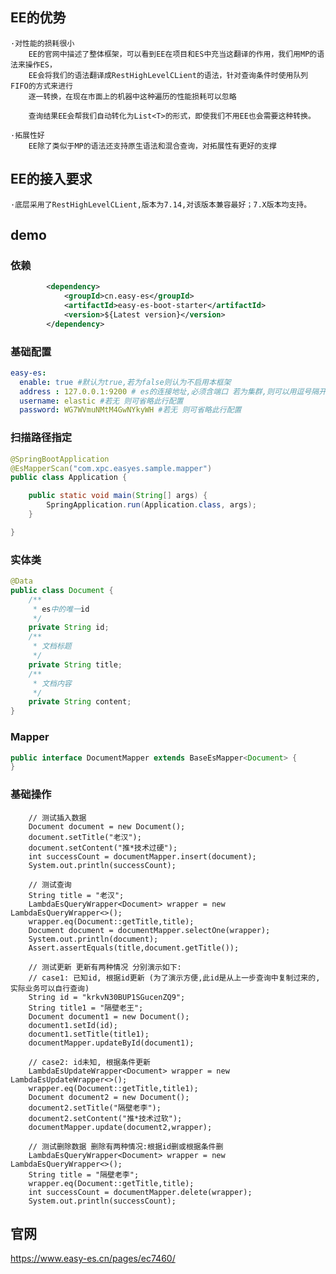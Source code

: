 ## EE的优势
    ·对性能的损耗很小
        EE的官网中描述了整体框架，可以看到EE在项目和ES中充当这翻译的作用，我们用MP的语法来操作ES，
        EE会将我们的语法翻译成RestHighLevelCLient的语法，针对查询条件时使用队列FIFO的方式来进行
        逐一转换，在现在市面上的机器中这种遍历的性能损耗可以忽略

        查询结果EE会帮我们自动转化为List<T>的形式，即使我们不用EE也会需要这种转换。
    
    ·拓展性好
        EE除了类似于MP的语法还支持原生语法和混合查询，对拓展性有更好的支撑

## EE的接入要求
    ·底层采用了RestHighLevelCLient,版本为7.14,对该版本兼容最好；7.X版本均支持。

## demo
### 依赖
```xml
        <dependency>
            <groupId>cn.easy-es</groupId>
            <artifactId>easy-es-boot-starter</artifactId>
            <version>${Latest version}</version>
        </dependency>

```
### 基础配置
```yaml
easy-es:
  enable: true #默认为true,若为false则认为不启用本框架
  address : 127.0.0.1:9200 # es的连接地址,必须含端口 若为集群,则可以用逗号隔开 例如:127.0.0.1:9200,127.0.0.2:9200
  username: elastic #若无 则可省略此行配置
  password: WG7WVmuNMtM4GwNYkyWH #若无 则可省略此行配置

```
### 扫描路径指定
```java
@SpringBootApplication
@EsMapperScan("com.xpc.easyes.sample.mapper")
public class Application {

    public static void main(String[] args) {
        SpringApplication.run(Application.class, args);
    }

}
```
### 实体类
```java
@Data
public class Document {
    /**
     * es中的唯一id
     */	
    private String id;
    /**
     * 文档标题
     */
    private String title;
    /**
     * 文档内容
     */
    private String content;
}
```
### Mapper
```java
public interface DocumentMapper extends BaseEsMapper<Document> {
}
```

### 基础操作
```text
    // 测试插入数据
    Document document = new Document();
    document.setTitle("老汉");
    document.setContent("推*技术过硬");
    int successCount = documentMapper.insert(document);
    System.out.println(successCount);

    // 测试查询
    String title = "老汉";
    LambdaEsQueryWrapper<Document> wrapper = new LambdaEsQueryWrapper<>();
    wrapper.eq(Document::getTitle,title);
    Document document = documentMapper.selectOne(wrapper);
    System.out.println(document);
    Assert.assertEquals(title,document.getTitle());
    
    // 测试更新 更新有两种情况 分别演示如下:
    // case1: 已知id, 根据id更新 (为了演示方便,此id是从上一步查询中复制过来的,实际业务可以自行查询)
    String id = "krkvN30BUP1SGucenZQ9";
    String title1 = "隔壁老王";
    Document document1 = new Document();
    document1.setId(id);
    document1.setTitle(title1);
    documentMapper.updateById(document1);

    // case2: id未知, 根据条件更新
    LambdaEsUpdateWrapper<Document> wrapper = new LambdaEsUpdateWrapper<>();
    wrapper.eq(Document::getTitle,title1);
    Document document2 = new Document();
    document2.setTitle("隔壁老李");
    document2.setContent("推*技术过软");
    documentMapper.update(document2,wrapper);
    
    // 测试删除数据 删除有两种情况:根据id删或根据条件删
    LambdaEsQueryWrapper<Document> wrapper = new LambdaEsQueryWrapper<>();
    String title = "隔壁老李";
    wrapper.eq(Document::getTitle,title);
    int successCount = documentMapper.delete(wrapper);
    System.out.println(successCount);
```
## 官网
https://www.easy-es.cn/pages/ec7460/
